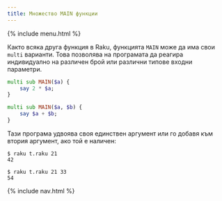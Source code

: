 ```yaml
---
title: Множество MAIN функции
---
```


{% include menu.html %}

Както всяка друга функция в Raku, функцията `MAIN` може да има свои `multi` варианти. Това позволява на програмата да реагира индивидуално на различен брой или различни типове входни параметри.

```raku
multi sub MAIN($a) {
    say 2 * $a;
}

multi sub MAIN($a, $b) {
    say $a + $b;
}
```

Тази програма удвоява своя единствен аргумент или го добавя към втория аргумент, ако той е наличен:

```console
$ raku t.raku 21
42

$ raku t.raku 21 33
54
```

{% include nav.html %}